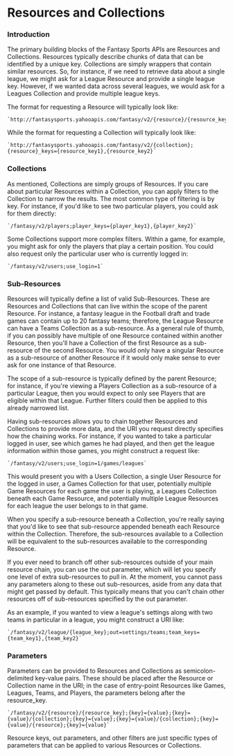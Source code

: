
# Resources and Collections

### Introduction

The primary building blocks of the Fantasy Sports APIs are Resources and Collections. Resources typically describe chunks of data that can be identified by a unique key. Collections are simply wrappers that contain similar resources. So, for instance, if we need to retrieve data about a single league, we might ask for a League Resource and provide a single league key. However, if we wanted data across several leagues, we would ask for a Leagues Collection and provide multiple league keys.

The format for requesting a Resource will typically look like:

	`http://fantasysports.yahooapis.com/fantasy/v2/{resource}/{resource_key}`

While the format for requesting a Collection will typically look like:

	`http://fantasysports.yahooapis.com/fantasy/v2/{collection};{resource}_keys={resource_key1},{resource_key2}`

### Collections

As mentioned, Collections are simply groups of Resources. If you care about particular Resources within a Collection, you can apply filters to the Collection to narrow the results. The most common type of filtering is by key. For instance, if you'd like to see two particular players, you could ask for them directly:

	`/fantasy/v2/players;player_keys={player_key1},{player_key2}`

Some Collections support more complex filters. Within a game, for example, you might ask for only the players that play a certain position. You could also request only the particular user who is currently logged in:

	`/fantasy/v2/users;use_login=1`

### Sub-Resources

Resources will typically define a list of valid Sub-Resources. These are Resources and Collections that can live within the scope of the parent Resource. For instance, a fantasy league in the Football draft and trade games can contain up to 20 fantasy teams; therefore, the League Resource can have a Teams Collection as a sub-resource. As a general rule of thumb, if you can possibly have multiple of one Resource contained within another Resource, then you'll have a Collection of the first Resource as a sub-resource of the second Resource. You would only have a singular Resource as a sub-resource of another Resource if it would only make sense to ever ask for one instance of that Resource.

The scope of a sub-resource is typically defined by the parent Resource; for instance, if you're viewing a Players Collection as a sub-resource of a particular League, then you would expect to only see Players that are eligible within that League. Further filters could then be applied to this already narrowed list.

Having sub-resources allows you to chain together Resources and Collections to provide more data, and the URI you request directly specifies how the chaining works. For instance, if you wanted to take a particular logged in user, see which games he had played, and then get the league information within those games, you might construct a request like:

	`/fantasy/v2/users;use_login=1/games/leagues`

This would present you with a Users Collection, a single User Resource for the logged in user, a Games Collection for that user, potentially multiple Game Resources for each game the user is playing, a Leagues Collection beneath each Game Resource, and potentially multiple League Resources for each league the user belongs to in that game.

When you specify a sub-resource beneath a Collection, you're really saying that you'd like to see that sub-resource appended beneath each Resource within the Collection. Therefore, the sub-resources available to a Collection will be equivalent to the sub-resources available to the corresponding Resource.

If you ever need to branch off other sub-resources outside of your main resource chain, you can use the out parameter, which will let you specify one level of extra sub-resources to pull in. At the moment, you cannot pass any parameters along to these out sub-resources, aside from any data that might get passed by default. This typically means that you can't chain other resources off of sub-resources specified by the out parameter.

As an example, if you wanted to view a league's settings along with two teams in particular in a league, you might construct a URI like:

	`/fantasy/v2/league/{league_key};out=settings/teams;team_keys={team_key1},{team_key2}`

### Parameters

Parameters can be provided to Resources and Collections as semicolon-delimited key-value pairs. These should be placed after the Resource or Collection name in the URI; in the case of entry-point Resources like Games, Leagues, Teams, and Players, the parameters belong after the resource_key.

	`/fantasy/v2/{resource}/{resource_key};{key}={value};{key}={value}/{collection};{key}={value};{key}={value}/{collection};{key}={value}/{resource};{key}={value}`

Resource keys, out parameters, and other filters are just specific types of parameters that can be applied to various Resources or Collections.
